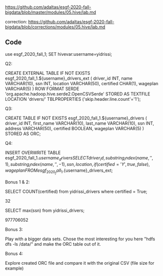 https://github.com/adaltas/esgf-2020-fall-bigdata/blob/master/modules/05.hive/lab.md

correction: https://github.com/adaltas/esgf-2020-fall-bigdata/blob/corrections/modules/05.hive/lab.md

Code
--------------

use esgf_2020_fall_1;
SET hivevar:username=yidrissi;

Q2:

CREATE EXTERNAL TABLE IF NOT EXISTS esgf_2020_fall_1.${username}_drivers_ext (
  driver_id INT,
  name VARCHAR(10),
  ssn INT,
  location VARCHAR(50),
  certified CHAR(1),
  wageplan VARCHAR(5)
)
ROW FORMAT SERDE 'org.apache.hadoop.hive.serde2.OpenCSVSerde'
STORED AS TEXTFILE
LOCATION 'drivers/'
TBLPROPERTIES ('skip.header.line.count'='1');

Q3:

CREATE TABLE IF NOT EXISTS esgf_2020_fall_1.${username}_drivers (
  driver_id INT,
  first_name VARCHAR(10),
  last_name VARCHAR(10),
  ssn INT,
  address VARCHAR(50),
  certified BOOLEAN,
  wageplan VARCHAR(5)
)
STORED AS ORC;

Q4:

INSERT OVERWRITE TABLE esgf_2020_fall_1.${username}_drivers
SELECT 
  driver_id,
  substring_index(name, ' ', 1),
  substring_index(name, ' ', -1),
  ssn,
  location,
  if(certified='Y', true, false),
  wageplan
FROM esgf_2020_fall_1.${username}_drivers_ext;

Bonus 1 & 2:

SELECT COUNT(certified) from yidrissi_drivers where certified = True;

32

SELECT max(ssn) from yidrissi_drivers;

977706052

Bonus 3:

 Play with a bigger data sets. Chose the most interesting for you here "hdfs dfs -ls /data/" and make the ORC table out of it.

Bonus 4:

 Explore created ORC file and compare it with the original CSV (file size for example)





